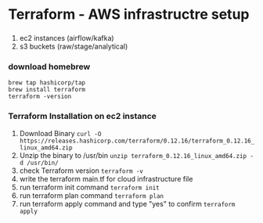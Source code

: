# Terraform - AWS infrastructre setup

### 
1. ec2 instances (airflow/kafka)
2. s3 buckets (raw/stage/analytical)

### download homebrew
```/bin/bash -c "$(curl -fsSL https://raw.githubusercontent.com/Homebrew/install/HEAD/install.sh)"
brew tap hashicorp/tap
brew install terraform
terraform -version
```

### Terraform Installation on ec2 instance
1. Download Binary
   ```curl -O https://releases.hashicorp.com/terraform/0.12.16/terraform_0.12.16_linux_amd64.zip```
2. Unzip the binary to /usr/bin
   ```unzip terraform_0.12.16_linux_amd64.zip -d /usr/bin/```
3. check Terraform version
   ```terraform -v```
4. write the terraform main.tf for cloud infrastructure file
5. run terraform init command
   ```terraform init```
6. run terraform plan command
   ```terraform plan```
7. run terraform apply command and type "yes" to confirm
   ```terraform apply```